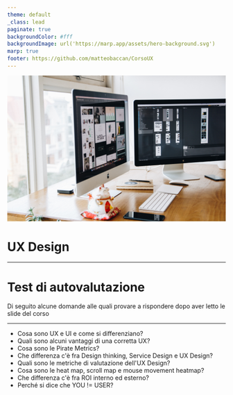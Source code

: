 ```yaml
---
theme: default
_class: lead
paginate: true
backgroundColor: #fff
backgroundImage: url('https://marp.app/assets/hero-background.svg')
marp: true
footer: https://github.com/matteobaccan/CorsoUX
---
```

<!-- _paginate: false -->
<!-- _footer: "https://www.pexels.com/it-it/foto/imac-d-argento-sulla-parte-superiore-del-tavolo-in-legno-marrone-326502/" -->

![bg right:70%](img/pexels-tranmautritam-326502.jpg)

# UX Design

---

# Test di autovalutazione

Di seguito alcune domande alle quali provare a rispondere dopo aver letto le slide del corso

---

- Cosa sono UX e UI e come si differenziano?
- Quali sono alcuni vantaggi di una corretta UX?
- Cosa sono le Pirate Metrics?
- Che differenza c'è fra Design thinking, Service Design e UX Design?
- Quali sono le metriche di valutazione dell'UX Design?
- Cosa sono le heat map, scroll map e mouse movement heatmap?
- Che differenza c'è fra ROI interno ed esterno?
- Perché si dice che YOU != USER?
